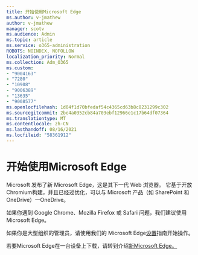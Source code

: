 ```yaml
---
title: 开始使用Microsoft Edge
ms.author: v-jmathew
author: v-jmathew
manager: scotv
ms.audience: Admin
ms.topic: article
ms.service: o365-administration
ROBOTS: NOINDEX, NOFOLLOW
localization_priority: Normal
ms.collection: Adm_O365
ms.custom:
- "9004163"
- "7280"
- "10908"
- "9006389"
- "13635"
- "9008577"
ms.openlocfilehash: 1d04f1d70bfedaf54c4365cd63b8c8231299c302
ms.sourcegitcommit: 2be4a0352cb84a703ebf12966e1c17b64df07364
ms.translationtype: MT
ms.contentlocale: zh-CN
ms.lasthandoff: 08/16/2021
ms.locfileid: "58361912"
---
```

# <a name="start-using-microsoft-edge"></a>开始使用Microsoft Edge

Microsoft 发布了新 Microsoft Edge，这是其下一代 Web 浏览器。 它基于开放Chromium构建，并且已经过优化，可以与 Microsoft 产品（如 SharePoint 和 OneDrive）一OneDrive。

如果你遇到 Google Chrome、Mozilla Firefox 或 Safari 问题，我们建议使用 Microsoft Edge。

如果你是大型组织的管理员，请使用我们的 Microsoft Edge[设置](https://go.microsoft.com/fwlink/?linkid=2142423)指南开始操作。

若要Microsoft Edge在一台设备上下载，请转到介绍[新Microsoft Edge。](https://go.microsoft.com/fwlink/?linkid=2141049)
